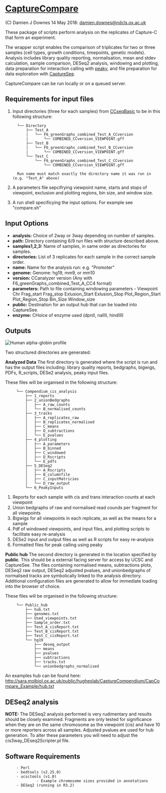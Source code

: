 # [CaptureCompare](https://www.biorxiv.org/content/10.1101/2020.02.17.952572v1)

(C) Damien J Downes 14 May 2018: damien.downes@ndcls.ox.ac.uk


These package of scripts perform analysis on the replicates of Capture-C that form an experiment. 

The wrapper script enables the comparison of triplicates for two or three samples (cell types, growth conditions, timepoints, genetic models). Analysis includes library quality reporting, normalisation, mean and stdev calculation, sample comparison, DESeq2 analysis, windowing and plotting, data preparation for interaction calling with [peaky](https://github.com/cqgd/pky), and file preparation for data exploration with [CaptureSee](https://capturesee.molbiol.ox.ac.uk/).

CaptureCompare can be run locally or on a queued server.
         
## Requirements for input files
         
1. Input directories (three for each samples) from [CCseqBasic](https://github.com/Hughes-Genome-Group/CCseqBasicS) to be in this following structure:

         └── Directory
             ├── Test_A
             |   └── F6_greenGraphs_combined_Test_A_CCversion
             |       └── COMBINED_CCversion_VIEWPOINT.gff
             ├── Test_B
             |   └── F6_greenGraphs_combined_Test_B_CCversion
             |       └── COMBINED_CCversion_VIEWPOINT.gff      
             └── Test_C
                 └── F6_greenGraphs_combined_Test_C_CCversion
                     └── COMBINED_CCversion_VIEWPOINT.gff 
  
         Run name must match exactly the directory name it was run in (e.g. "Test_A" above)
  
2. A parameters file sepcifrying viewpoint name, starts and stops of viewpoint, exclusion and plotting regions, bin size, and window size.

3.  A run shell specificying the input options. For example see "compare.sh"

## Input Options

- **analysis:** Choice of 2way or 3way depending on number of samples.
- **path:** Directory containing 6/9 run files with structure described above.
- **samples1,2,3:** Name of samples, in same order as directories for samples.
- **directories:** List of 3 replicates for each sample in the correct sample order.
- **name:** Name for the analysis run: e.g. "Promoter"
- **genome:** Genome: hg19, mm9, or mm10
- **version:** CCanalyzer version (Any with F6_greenGraphs_combined_Test_A_CC4 format)
- **parameters:** Path to file containing windowing parameters - Viewpoint    Chr Frag_start  Frag_stop Exlusion_Start Exlusion_Stop Plot_Region_Start Plot_Region_Stop Bin_Size Window_size
- **public:** Destination for an output hub that can be loaded into CaptureSee.
- **enzyme:** CHoice of enzyme used (dpnII, nalIII, hindIII)

## Outputs

![Human alpha-globin profile](http://sara.molbiol.ox.ac.uk/public/hugheslab/CaptureCompendium/data/HbaCombined_plot.png)

Two structured directories are generated: 

**Analyzed Data**
The first directory is generated where the script is run and has the output files including: library quality reports, bedgraphs, bigwigs, PDFs, R_scripts, DESe2 analysis, peaky input files.

These files will be organised in the following structure:

         └── Compendium_cis_analysis
             ├── 1_reports
             ├── 2_unionBedgraphs
             │   ├── A_raw_counts
             │   └── B_normalised_counts
             ├── 3_tracks
             │   ├── A_replicates_raw
             │   ├── B_replicates_normalised
             │   ├── C_means
             │   ├── D_subtractions
             │   └── E_pvalues
             ├── 4_plotting
             │   ├── A_parameters
             │   ├── B_binned
             │   ├── C_windowed
             │   ├── D_Rscripts
             │   └── E_pdfs
             ├── 5_DESeq2
             │   ├── A_Rscripts
             │   ├── B_columnfile
             │   ├── C_inputMatricies
             │   └── D_raw_output
             └── 6_PeakyInputs

1. Reports for each sample with cis and trans interaction counts at each viewpoint
2. Union bedgraphs of raw and normalised read counds per fragment for all viewpoints 
3. Bigwigs for all viewpoints in each replicate, as well as the means for a sample     
4. Pdf of windowed viewpoints, and input files, and plotting scripts to facilitate easy re-analysis
5. DESe2 input and output files as well as R scripts for easy re-analysis
6. Formatted files for peak calling using peaky

**Public hub**
The second directory is generated in the location specified by **public**. This should be a external facing server for access by UCSC and CaptureSee. The files containing normalised means, subtractions plots, DESeq2 raw output, DESeq2 adjusted pvalues, and unionbedgraphs of normalised tracks are symbolically linked to the analysis directory. Additional configuration files are generated to allow for immediate loading into the browser of choice.

These files will be organised in the following structure:

         └── Public_hub
             ├── hub.txt
             ├── genomes.txt
             ├── Used_viewpoints.txt
             ├── Sample_order.txt
             ├── Test_A_cisReport.txt
             ├── Test_B_cisReport.txt
             ├── Test_C_cisReport.txt
             └── hg19
                 ├── deseq_output
                 ├── means
                 ├── pvalues
                 ├── subtractions
                 ├── tracks.txt
                 └── unionbedgraphs_normalised


 An examples hub can be found here: http://sara.molbiol.ox.ac.uk/public/hugheslab/CaptureCompendium/CapCompare_Example/hub.txt
 

## DESeq2 analysis
**NOTE:** The DESeq2 analysis performed is very rudimentary and results should be closely examined. Fragments are only tested for significance when they are on the same chromosome as the viewpoint (cis) and have 10 or more reporters across all samples. Adjusted pvalues are used for hub generation. To alter these parameters you will need to adjust the cis3way_DEseq2Scripter.pl file.

## Software Requirements
         - Perl
         - bedtools (v2.25.0)
         - ucsctools (v1.0)
                  - Example chromosome sizes provided in annotations
         - DESeq2 (running in R3.2)
         


